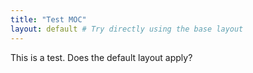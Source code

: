 ```yaml
---
title: "Test MOC"
layout: default # Try directly using the base layout
---
```


This is a test. Does the default layout apply?
